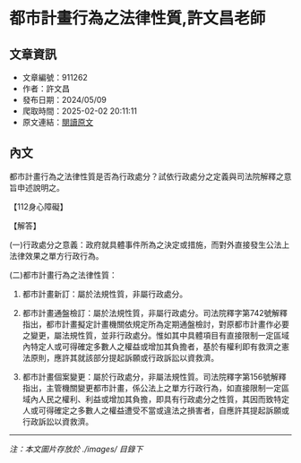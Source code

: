 # 都市計畫行為之法律性質,許文昌老師

## 文章資訊
- 文章編號：911262
- 作者：許文昌
- 發布日期：2024/05/09
- 爬取時間：2025-02-02 20:11:11
- 原文連結：[閱讀原文](https://real-estate.get.com.tw/Columns/detail.aspx?no=911262)

## 內文
都市計畫行為之法律性質是否為行政處分？試依行政處分之定義與司法院解釋之意旨申述說明之。

【112身心障礙】

【解答】

(一)行政處分之意義：政府就具體事件所為之決定或措施，而對外直接發生公法上法律效果之單方行政行為。

(二)都市計畫行為之法律性質：

1. 都市計畫新訂：屬於法規性質，非屬行政處分。

2. 都市計畫通盤檢訂：屬於法規性質，非屬行政處分。司法院釋字第742號解釋指出，都市計畫擬定計畫機關依規定所為定期通盤檢討，對原都市計畫作必要之變更，屬法規性質，並非行政處分。惟如其中具體項目有直接限制一定區域內特定人或可得確定多數人之權益或增加其負擔者，基於有權利即有救濟之憲法原則，應許其就該部分提起訴願或行政訴訟以資救濟。

3. 都市計畫個案變更：屬於行政處分，非屬法規性質。司法院釋字第156號解釋指出，主管機關變更都市計畫，係公法上之單方行政行為，如直接限制一定區域內人民之權利、利益或增加其負擔，即具有行政處分之性質，其因而致特定人或可得確定之多數人之權益遭受不當或違法之損害者，自應許其提起訴願或行政訴訟以資救濟。

---
*注：本文圖片存放於 ./images/ 目錄下*
